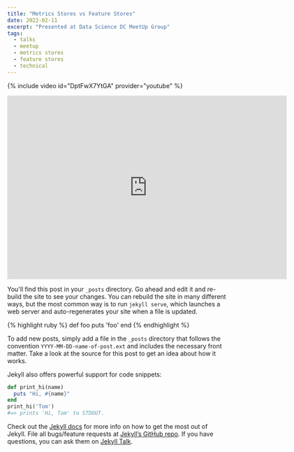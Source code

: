 ```yaml
---
title: "Metrics Stores vs Feature Stores"
date: 2022-02-11
excerpt: "Presented at Data Science DC MeetUp Group"
tags:
  - talks
  - meetup
  - metrics stores
  - feature stores
  - technical
---
```


{% include video id="DptFwX7YtGA" provider="youtube" %}

<iframe src="https://slides.com/ramongz/metrics-stores-vs-feature-stores-a83b6b/embed" width="640" height="420" title="Metrics Stores vs Feature Stores 2022" scrolling="no" frameborder="0" webkitallowfullscreen mozallowfullscreen allowfullscreen></iframe>


You'll find this post in your `_posts` directory. Go ahead and edit it and re-build the site to see your changes. You can rebuild the site in many different ways, but the most common way is to run `jekyll serve`, which launches a web server and auto-regenerates your site when a file is updated.

{% highlight ruby %}
def foo
  puts 'foo'
end
{% endhighlight %}

To add new posts, simply add a file in the `_posts` directory that follows the convention `YYYY-MM-DD-name-of-post.ext` and includes the necessary front matter. Take a look at the source for this post to get an idea about how it works.

Jekyll also offers powerful support for code snippets:

```ruby
def print_hi(name)
  puts "Hi, #{name}"
end
print_hi('Tom')
#=> prints 'Hi, Tom' to STDOUT.
```

Check out the [Jekyll docs][jekyll-docs] for more info on how to get the most out of Jekyll. File all bugs/feature requests at [Jekyll’s GitHub repo][jekyll-gh]. If you have questions, you can ask them on [Jekyll Talk][jekyll-talk].

[jekyll-docs]: https://jekyllrb.com/docs/home
[jekyll-gh]:   https://github.com/jekyll/jekyll
[jekyll-talk]: https://talk.jekyllrb.com/
